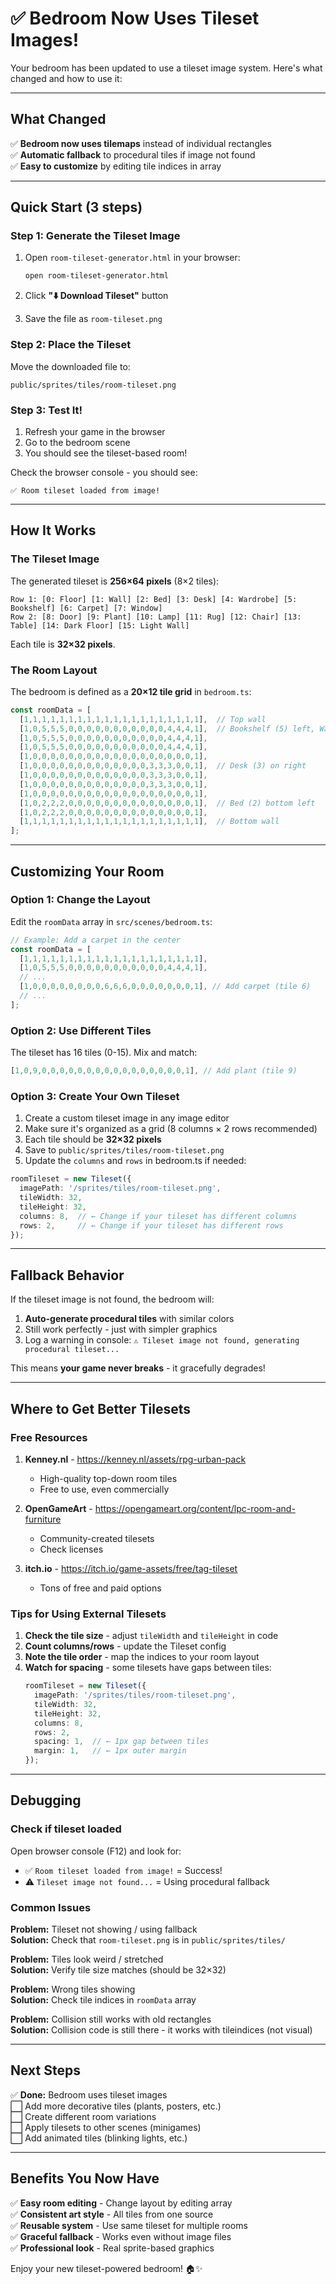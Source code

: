 # ✅ Bedroom Now Uses Tileset Images!

Your bedroom has been updated to use a tileset image system. Here's what changed and how to use it:

---

## What Changed

✅ **Bedroom now uses tilemaps** instead of individual rectangles  
✅ **Automatic fallback** to procedural tiles if image not found  
✅ **Easy to customize** by editing tile indices in array  

---

## Quick Start (3 steps)

### Step 1: Generate the Tileset Image

1. Open `room-tileset-generator.html` in your browser:
   ```bash
   open room-tileset-generator.html
   ```

2. Click **"⬇️ Download Tileset"** button

3. Save the file as `room-tileset.png`

### Step 2: Place the Tileset

Move the downloaded file to:
```
public/sprites/tiles/room-tileset.png
```

### Step 3: Test It!

1. Refresh your game in the browser
2. Go to the bedroom scene
3. You should see the tileset-based room!

Check the browser console - you should see:
```
✅ Room tileset loaded from image!
```

---

## How It Works

### The Tileset Image

The generated tileset is **256×64 pixels** (8×2 tiles):

```
Row 1: [0: Floor] [1: Wall] [2: Bed] [3: Desk] [4: Wardrobe] [5: Bookshelf] [6: Carpet] [7: Window]
Row 2: [8: Door] [9: Plant] [10: Lamp] [11: Rug] [12: Chair] [13: Table] [14: Dark Floor] [15: Light Wall]
```

Each tile is **32×32 pixels**.

### The Room Layout

The bedroom is defined as a **20×12 tile grid** in `bedroom.ts`:

```typescript
const roomData = [
  [1,1,1,1,1,1,1,1,1,1,1,1,1,1,1,1,1,1,1,1],  // Top wall
  [1,0,5,5,5,0,0,0,0,0,0,0,0,0,0,0,4,4,4,1],  // Bookshelf (5) left, Wardrobe (4) right
  [1,0,5,5,5,0,0,0,0,0,0,0,0,0,0,0,4,4,4,1],
  [1,0,5,5,5,0,0,0,0,0,0,0,0,0,0,0,4,4,4,1],
  [1,0,0,0,0,0,0,0,0,0,0,0,0,0,0,0,0,0,0,1],
  [1,0,0,0,0,0,0,0,0,0,0,0,0,0,3,3,3,0,0,1],  // Desk (3) on right
  [1,0,0,0,0,0,0,0,0,0,0,0,0,0,3,3,3,0,0,1],
  [1,0,0,0,0,0,0,0,0,0,0,0,0,0,3,3,3,0,0,1],
  [1,0,0,0,0,0,0,0,0,0,0,0,0,0,0,0,0,0,0,1],
  [1,0,2,2,2,0,0,0,0,0,0,0,0,0,0,0,0,0,0,1],  // Bed (2) bottom left
  [1,0,2,2,2,0,0,0,0,0,0,0,0,0,0,0,0,0,0,1],
  [1,1,1,1,1,1,1,1,1,1,1,1,1,1,1,1,1,1,1,1],  // Bottom wall
];
```

---

## Customizing Your Room

### Option 1: Change the Layout

Edit the `roomData` array in `src/scenes/bedroom.ts`:

```typescript
// Example: Add a carpet in the center
const roomData = [
  [1,1,1,1,1,1,1,1,1,1,1,1,1,1,1,1,1,1,1,1],
  [1,0,5,5,5,0,0,0,0,0,0,0,0,0,0,0,4,4,4,1],
  // ...
  [1,0,0,0,0,0,0,0,0,6,6,6,0,0,0,0,0,0,0,1], // Add carpet (tile 6)
  // ...
];
```

### Option 2: Use Different Tiles

The tileset has 16 tiles (0-15). Mix and match:

```typescript
[1,0,9,0,0,0,0,0,0,0,0,0,0,0,0,0,0,0,0,1], // Add plant (tile 9)
```

### Option 3: Create Your Own Tileset

1. Create a custom tileset image in any image editor
2. Make sure it's organized as a grid (8 columns × 2 rows recommended)
3. Each tile should be **32×32 pixels**
4. Save to `public/sprites/tiles/room-tileset.png`
5. Update the `columns` and `rows` in bedroom.ts if needed:

```typescript
roomTileset = new Tileset({
  imagePath: '/sprites/tiles/room-tileset.png',
  tileWidth: 32,
  tileHeight: 32,
  columns: 8,  // ← Change if your tileset has different columns
  rows: 2,     // ← Change if your tileset has different rows
});
```

---

## Fallback Behavior

If the tileset image is not found, the bedroom will:

1. **Auto-generate procedural tiles** with similar colors
2. Still work perfectly - just with simpler graphics
3. Log a warning in console: `⚠️ Tileset image not found, generating procedural tileset...`

This means **your game never breaks** - it gracefully degrades!

---

## Where to Get Better Tilesets

### Free Resources

1. **Kenney.nl** - https://kenney.nl/assets/rpg-urban-pack
   - High-quality top-down room tiles
   - Free to use, even commercially

2. **OpenGameArt** - https://opengameart.org/content/lpc-room-and-furniture
   - Community-created tilesets
   - Check licenses

3. **itch.io** - https://itch.io/game-assets/free/tag-tileset
   - Tons of free and paid options

### Tips for Using External Tilesets

1. **Check the tile size** - adjust `tileWidth` and `tileHeight` in code
2. **Count columns/rows** - update the Tileset config
3. **Note the tile order** - map the indices to your room layout
4. **Watch for spacing** - some tilesets have gaps between tiles:
   ```typescript
   roomTileset = new Tileset({
     imagePath: '/sprites/tiles/room-tileset.png',
     tileWidth: 32,
     tileHeight: 32,
     columns: 8,
     rows: 2,
     spacing: 1,  // ← 1px gap between tiles
     margin: 1,   // ← 1px outer margin
   });
   ```

---

## Debugging

### Check if tileset loaded

Open browser console (F12) and look for:
- ✅ `Room tileset loaded from image!` = Success!
- ⚠️ `Tileset image not found...` = Using procedural fallback

### Common Issues

**Problem:** Tileset not showing / using fallback  
**Solution:** Check that `room-tileset.png` is in `public/sprites/tiles/`

**Problem:** Tiles look weird / stretched  
**Solution:** Verify tile size matches (should be 32×32)

**Problem:** Wrong tiles showing  
**Solution:** Check tile indices in `roomData` array

**Problem:** Collision still works with old rectangles  
**Solution:** Collision code is still there - it works with tileindices (not visual)

---

## Next Steps

✅ **Done:** Bedroom uses tileset images  
⬜ Add more decorative tiles (plants, posters, etc.)  
⬜ Create different room variations  
⬜ Apply tilesets to other scenes (minigames)  
⬜ Add animated tiles (blinking lights, etc.)

---

## Benefits You Now Have

✅ **Easy room editing** - Change layout by editing array  
✅ **Consistent art style** - All tiles from one source  
✅ **Reusable system** - Use same tileset for multiple rooms  
✅ **Graceful fallback** - Works even without image files  
✅ **Professional look** - Real sprite-based graphics  

Enjoy your new tileset-powered bedroom! 🏠✨
